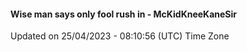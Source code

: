 #### Wise man says only fool rush in - McKidKneeKaneSir
Updated on 25/04/2023 - 08:10:56 (UTC) Time Zone
